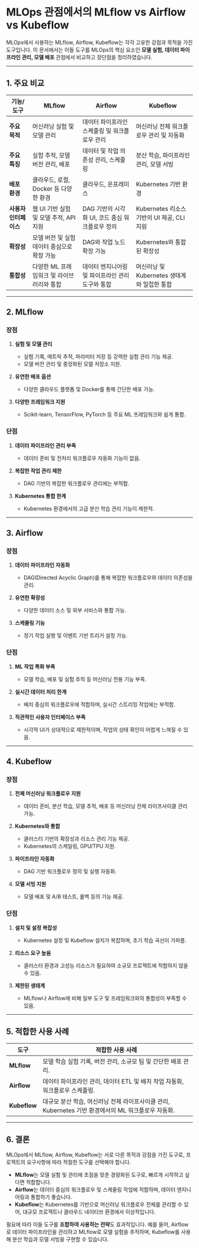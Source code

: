 # MLOps 관점에서의 MLflow vs Airflow vs Kubeflow

MLOps에서 사용하는 MLflow, Airflow, Kubeflow는 각각 고유한 강점과 목적을 가진 도구입니다. 이 문서에서는 이들 도구를 MLOps의 핵심 요소인 **모델 실험, 데이터 파이프라인 관리, 모델 배포** 관점에서 비교하고 장단점을 정리하였습니다.

---

## 1. 주요 비교

| 기능/도구        | **MLflow**                                                   | **Airflow**                                                 | **Kubeflow**                                                |
|-------------------|-------------------------------------------------------------|------------------------------------------------------------|------------------------------------------------------------|
| **주요 목적**    | 머신러닝 실험 및 모델 관리                                     | 데이터 파이프라인 스케줄링 및 워크플로우 관리               | 머신러닝 전체 워크플로우 관리 및 자동화                     |
| **주요 특징**    | 실험 추적, 모델 버전 관리, 배포                               | 데이터 및 작업 의존성 관리, 스케줄링                        | 분산 학습, 파이프라인 관리, 모델 서빙                        |
| **배포 환경**    | 클라우드, 로컬, Docker 등 다양한 환경                          | 클라우드, 온프레미스                                        | Kubernetes 기반 환경                                        |
| **사용자 인터페이스** | 웹 UI 기반 실험 및 모델 추적, API 지원                      | DAG 기반의 시각화 UI, 코드 중심 워크플로우 정의              | Kubernetes 리소스 기반의 UI 제공, CLI 지원                  |
| **확장성**       | 모델 버전 및 실험 데이터 중심으로 확장 가능                    | DAG와 작업 노드 확장 가능                                   | Kubernetes와 통합된 확장성                                  |
| **통합성**       | 다양한 ML 프레임워크 및 라이브러리와 통합                      | 데이터 엔지니어링 및 파이프라인 관리 도구와 통합            | 머신러닝 및 Kubernetes 생태계와 밀접한 통합                |

---

## 2. MLflow

### 장점
1. **실험 및 모델 관리**  
   - 실험 기록, 메트릭 추적, 파라미터 저장 등 강력한 실험 관리 기능 제공.
   - 모델 버전 관리 및 중앙화된 모델 저장소 지원.

2. **유연한 배포 옵션**  
   - 다양한 클라우드 플랫폼 및 Docker를 통해 간단한 배포 가능.

3. **다양한 프레임워크 지원**  
   - Scikit-learn, TensorFlow, PyTorch 등 주요 ML 프레임워크와 쉽게 통합.

### 단점
1. **데이터 파이프라인 관리 부족**  
   - 데이터 준비 및 전처리 워크플로우 자동화 기능이 없음.

2. **복잡한 작업 관리 제한**  
   - DAG 기반의 복잡한 워크플로우 관리에는 부적합.

3. **Kubernetes 통합 한계**  
   - Kubernetes 환경에서의 고급 분산 학습 관리 기능이 제한적.

---

## 3. Airflow

### 장점
1. **데이터 파이프라인 자동화**  
   - DAG(Directed Acyclic Graph)를 통해 복잡한 워크플로우와 데이터 의존성을 관리.

2. **유연한 확장성**  
   - 다양한 데이터 소스 및 외부 서비스와 통합 가능.

3. **스케줄링 기능**  
   - 정기 작업 실행 및 이벤트 기반 트리거 설정 가능.

### 단점
1. **ML 작업 특화 부족**  
   - 모델 학습, 배포 및 실험 추적 등 머신러닝 전용 기능 부족.

2. **실시간 데이터 처리 한계**  
   - 배치 중심의 워크플로우에 적합하며, 실시간 스트리밍 작업에는 부적합.

3. **직관적인 사용자 인터페이스 부족**  
   - 시각적 UI가 상대적으로 제한적이며, 작업의 상태 확인이 어렵게 느껴질 수 있음.

---

## 4. Kubeflow

### 장점
1. **전체 머신러닝 워크플로우 지원**  
   - 데이터 준비, 분산 학습, 모델 추적, 배포 등 머신러닝 전체 라이프사이클 관리 가능.

2. **Kubernetes와 통합**  
   - 클러스터 기반의 확장성과 리소스 관리 기능 제공.
   - Kubernetes의 스케일링, GPU/TPU 지원.

3. **파이프라인 자동화**  
   - DAG 기반 워크플로우 정의 및 실행 자동화.

4. **모델 서빙 지원**  
   - 모델 배포 및 A/B 테스트, 롤백 등의 기능 제공.

### 단점
1. **설치 및 설정 복잡성**  
   - Kubernetes 설정 및 Kubeflow 설치가 복잡하며, 초기 학습 곡선이 가파름.

2. **리소스 요구 높음**  
   - 클러스터 환경과 고성능 리소스가 필요하여 소규모 프로젝트에 적합하지 않을 수 있음.

3. **제한된 생태계**  
   - MLflow나 Airflow에 비해 일부 도구 및 프레임워크와의 통합성이 부족할 수 있음.

---

## 5. 적합한 사용 사례

| 도구             | 적합한 사용 사례                                                                                   |
|------------------|---------------------------------------------------------------------------------------------------|
| **MLflow**       | 모델 학습 실험 기록, 버전 관리, 소규모 팀 및 간단한 배포 관리.                                        |
| **Airflow**      | 데이터 파이프라인 관리, 데이터 ETL 및 배치 작업 자동화, 워크플로우 스케줄링.                          |
| **Kubeflow**     | 대규모 분산 학습, 머신러닝 전체 라이프사이클 관리, Kubernetes 기반 환경에서의 ML 워크플로우 자동화.     |

---

## 6. 결론

MLOps에서 MLflow, Airflow, Kubeflow는 서로 다른 목적과 강점을 가진 도구로, 프로젝트의 요구사항에 따라 적절한 도구를 선택해야 합니다.

- **MLflow**는 모델 실험 및 관리에 초점을 맞춘 경량화된 도구로, 빠르게 시작하고 싶다면 적합합니다.
- **Airflow**는 데이터 중심의 워크플로우 및 스케줄링 작업에 적합하며, 데이터 엔지니어링과 통합하기 좋습니다.
- **Kubeflow**는 Kubernetes를 기반으로 머신러닝 워크플로우 전체를 관리할 수 있어, 대규모 프로젝트나 클라우드 네이티브 환경에서 이상적입니다.

필요에 따라 이들 도구를 **조합하여 사용하는 전략**도 효과적입니다. 예를 들어, Airflow로 데이터 파이프라인을 관리하고 MLflow로 모델 실험을 추적하며, Kubeflow를 사용해 분산 학습과 모델 서빙을 구현할 수 있습니다.
